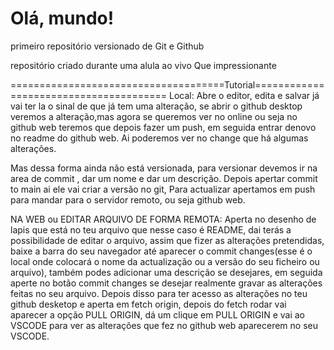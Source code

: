 # Olá, mundo!
 primeiro repositório versionado de Git e Github

 repositório criado durante uma alula ao vivo
Que impressionante

=====================================Tutorial=======================================
Local:  Abre o editor, edita e salvar já vai ter la o sinal de que já tem uma alteração, se abrir o github desktop veremos a alteração,mas agora se queremos ver no online ou seja no github web teremos que depois fazer um push, em seguida entrar denovo no readme do github web. Ai poderemos ver no change que há algumas alterações.

Mas dessa forma ainda não está versionada, para versionar devemos ir na area de commit , dar um nome e dar um descrição. Depois apertar commit to main ai ele vai criar a versão no git, Para actualizar apertamos em push para mandar para o servidor remoto, ou seja github web.


NA WEB ou EDITAR ARQUIVO DE FORMA REMOTA:  Aperta no desenho de lapis que está no teu arquivo que nesse caso é README, dai terás a possibilidade de editar o arquivo, assim que fizer as alterações pretendidas, baixe a barra do seu navegador até aparecer o commit changes(esse é o local onde colocará o nome da actualização ou a versão do seu ficheiro ou arquivo), também podes adicionar uma descrição se desejares, em seguida aperte no botão commit changes se desejar realmente gravar as alterações feitas no seu arquivo. Depois disso para ter acesso as alterações no teu github desketop e aperta em fetch origin, depois do fetch rodar vai aparecer a opção PULL ORIGIN, dá um clique em PULL ORIGIN  e vai ao VSCODE para ver as alterações que fez no github web aparecerem no seu VSCODE.
